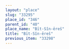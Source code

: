 ```yaml
---
layout: "place"
slug: "33295"
place_id: "346"
parent_id: "40"
place_name: "Bīt-Sîn-ēreš"
title: "Bīt-Sîn-ēreš"
previous_item: "33298"
---
```

